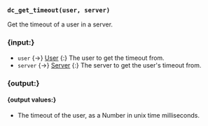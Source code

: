 ### `dc_get_timeout(user, server)`

Get the timeout of a user in a server.


### {input:}

* `user` {->} [User](/values/user.md)
  {:} The user to get the timeout from.
* `server` {->} [Server](/values/server.md)
  {:} The server to get the user's timeout from.


### {output:}

#### {output values:}

* The timeout of the user, as a Number in unix time milliseconds.